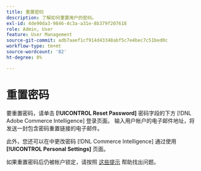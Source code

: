 ```yaml
---
title: 重置密码
description: 了解如何重置用户的密码。
exl-id: 4de90da3-9846-4c3a-a31e-8b379f207618
role: Admin, User
feature: User Management
source-git-commit: adb7aaef1cf914d43348abf5c7e4bec7c51bed0c
workflow-type: tm+mt
source-wordcount: '82'
ht-degree: 0%

---
```


# 重置密码

要重置密码，请单击 **[!UICONTROL Reset Password]** 密码字段的下方 [!DNL Adobe Commerce Intelligence] 登录页面。 输入用户帐户的电子邮件地址，将发送一封包含密码重置链接的电子邮件。

此外，您还可以在中更改密码 [!DNL Commerce Intelligence] 通过使用 **[!UICONTROL Personal Settings]** 页面。

如果重置密码后仍被帐户锁定，请按照 [这些提示](https://experienceleague.adobe.com/docs/commerce-knowledge-base/kb/troubleshooting/miscellaneous/troubleshooting-mbi-account-lockout.html) 帮助找出问题。
